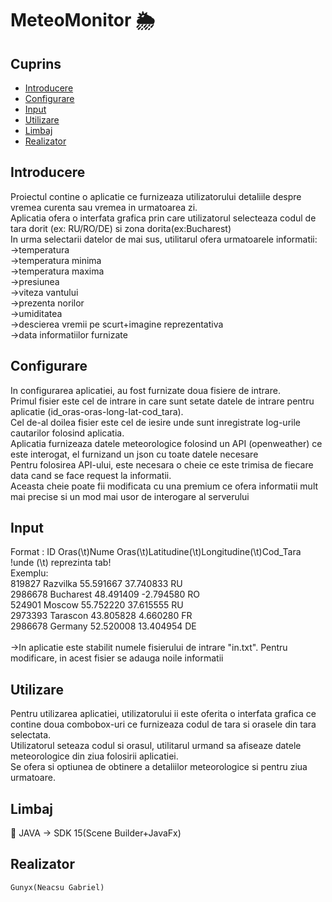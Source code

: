 # MeteoMonitor :sun_behind_rain_cloud:

## Cuprins
- [Introducere](#Introducere)
- [Configurare](#Configurare)
- [Input](#Input)
- [Utilizare](#Utilizare)
- [Limbaj](#Limbaj)
- [Realizator](#Realizator)


## Introducere
Proiectul contine o aplicatie ce furnizeaza utilizatorului detaliile despre vremea curenta sau vremea in urmatoarea zi.<br>
Aplicatia ofera o interfata grafica prin care utilizatorul selecteaza codul de tara dorit (ex: RU/RO/DE) si zona dorita(ex:Bucharest)<br>
In urma selectarii datelor de mai sus, utilitarul ofera urmatoarele informatii:<br>
		->temperatura<br>
		->temperatura minima<br>
		->temperatura maxima<br>
		->presiunea<br>
		->viteza vantului<br>
		->prezenta norilor<br>
		->umiditatea<br>
		->descierea vremii pe scurt+imagine reprezentativa<br>
		->data informatiilor furnizate<br>


## Configurare
In configurarea aplicatiei, au fost furnizate doua fisiere de intrare.<br>
Primul fisier este cel de intrare in care sunt setate datele de intrare pentru aplicatie (id_oras-oras-long-lat-cod_tara).<br>
Cel de-al doilea fisier este cel de iesire unde sunt inregistrate log-urile cautarilor folosind aplicatia.<br>
Aplicatia furnizeaza datele meteorologice folosind un API (openweather) ce este interogat, el furnizand un json cu toate datele necesare<br>
Pentru folosirea API-ului, este necesara o cheie ce este trimisa de fiecare data cand se face request la informatii.<br>
Aceasta cheie poate fii modificata cu una premium ce ofera informatii mult mai precise si un mod mai usor de interogare al serverului<br>
	
	
## Input
Format : ID Oras(\t)Nume Oras(\t)Latitudine(\t)Longitudine(\t)Cod_Tara<br>
!unde (\t) reprezinta tab!<br>
Exemplu:<br>
819827	Razvilka	55.591667	37.740833	RU<br>
2986678	Bucharest	48.491409	-2.794580	RO<br>
524901	Moscow		55.752220	37.615555	RU<br>
2973393	Tarascon	43.805828	4.660280	FR<br>
2986678	Germany		52.520008	13.404954	DE<br>
<br>
->In aplicatie este stabilit numele fisierului de intrare "in.txt". Pentru modificare, in acest fisier se adauga noile informatii<br>


## Utilizare
Pentru utilizarea aplicatiei, utilizatorului ii este oferita o interfata grafica ce contine doua combobox-uri ce furnizeaza codul de tara si orasele din tara selectata.<br>
Utilizatorul seteaza codul si orasul, utilitarul urmand sa afiseaze datele meteorologice din ziua folosirii aplicatiei.<br>
Se ofera si optiunea de obtinere a detaliilor meteorologice si pentru ziua urmatoare.<br>
	
	
## Limbaj
   :memo: JAVA -> SDK 15(Scene Builder+JavaFx)


## Realizator
	Gunyx(Neacsu Gabriel)
